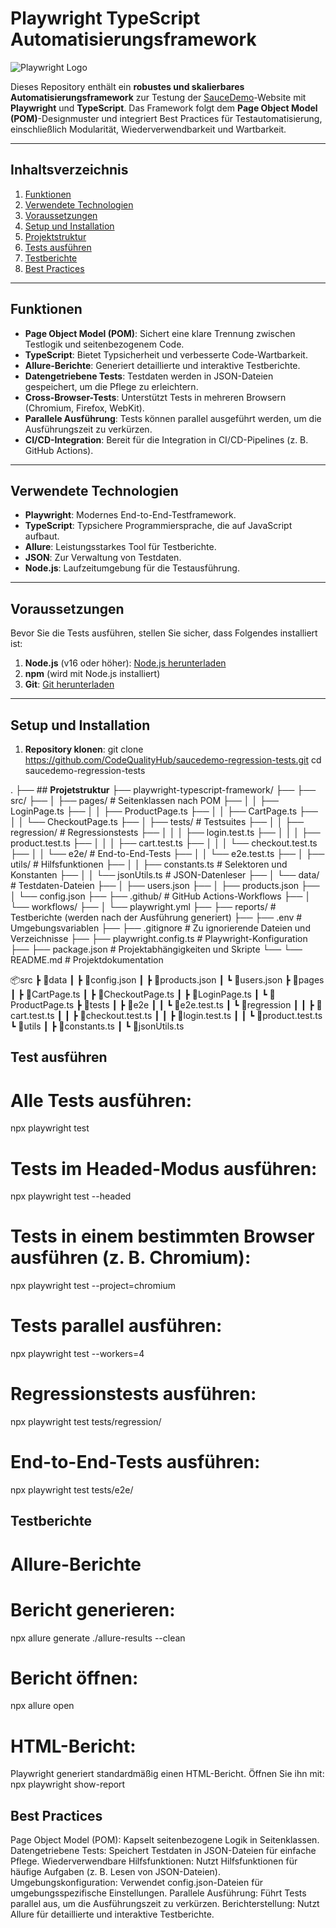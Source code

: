 # **Playwright TypeScript Automatisierungsframework**

![Playwright Logo](https://playwright.dev/img/playwright-logo.svg)

Dieses Repository enthält ein **robustes und skalierbares Automatisierungsframework** zur Testung der [SauceDemo](https://www.saucedemo.com/)-Website mit **Playwright** und **TypeScript**. Das Framework folgt dem **Page Object Model (POM)**-Designmuster und integriert Best Practices für Testautomatisierung, einschließlich Modularität, Wiederverwendbarkeit und Wartbarkeit.

---

## **Inhaltsverzeichnis**
1. [Funktionen](#funktionen)
2. [Verwendete Technologien](#verwendete-technologien)
3. [Voraussetzungen](#voraussetzungen)
4. [Setup und Installation](#setup-und-installation)
5. [Projektstruktur](#projektstruktur)
6. [Tests ausführen](#tests-ausführen)
7. [Testberichte](#testberichte)
8. [Best Practices](#best-practices)

---

## **Funktionen**
- **Page Object Model (POM)**: Sichert eine klare Trennung zwischen Testlogik und seitenbezogenem Code.
- **TypeScript**: Bietet Typsicherheit und verbesserte Code-Wartbarkeit.
- **Allure-Berichte**: Generiert detaillierte und interaktive Testberichte.
- **Datengetriebene Tests**: Testdaten werden in JSON-Dateien gespeichert, um die Pflege zu erleichtern.
- **Cross-Browser-Tests**: Unterstützt Tests in mehreren Browsern (Chromium, Firefox, WebKit).
- **Parallele Ausführung**: Tests können parallel ausgeführt werden, um die Ausführungszeit zu verkürzen.
- **CI/CD-Integration**: Bereit für die Integration in CI/CD-Pipelines (z. B. GitHub Actions).

---

## **Verwendete Technologien**
- **Playwright**: Modernes End-to-End-Testframework.
- **TypeScript**: Typsichere Programmiersprache, die auf JavaScript aufbaut.
- **Allure**: Leistungsstarkes Tool für Testberichte.
- **JSON**: Zur Verwaltung von Testdaten.
- **Node.js**: Laufzeitumgebung für die Testausführung.

---

## **Voraussetzungen**
Bevor Sie die Tests ausführen, stellen Sie sicher, dass Folgendes installiert ist:
1. **Node.js** (v16 oder höher): [Node.js herunterladen](https://nodejs.org/)
2. **npm** (wird mit Node.js installiert)
3. **Git**: [Git herunterladen](https://git-scm.com/)

---

## **Setup und Installation**
1. **Repository klonen**:
   git clone https://github.com/CodeQualityHub/saucedemo-regression-tests.git
   cd saucedemo-regression-tests
   
.
├── ## **Projetstruktur**
├── playwright-typescript-framework/
├── ├── src/
├── │   ├── pages/                  # Seitenklassen nach POM
├── │   │   ├── LoginPage.ts
├── │   │   ├── ProductPage.ts
├── │   │   ├── CartPage.ts
├── │   │   └── CheckoutPage.ts
├── │   ├── tests/                  # Testsuites
├── │   │   ├── regression/         # Regressionstests
├── │   │   │   ├── login.test.ts
├── │   │   │   ├── product.test.ts
├── │   │   │   ├── cart.test.ts
├── │   │   │   └── checkout.test.ts
├── │   │   └── e2e/                # End-to-End-Tests
├── │   │       └── e2e.test.ts
├── │   ├── utils/                  # Hilfsfunktionen
├── │   │   ├── constants.ts        # Selektoren und Konstanten
├── │   │   └── jsonUtils.ts        # JSON-Datenleser
├── │   └── data/                   # Testdaten-Dateien
├── │       ├── users.json
├── │       ├── products.json
├── │       └── config.json
├── ├── .github/                    # GitHub Actions-Workflows
├── │   └── workflows/
├── │       └── playwright.yml
├── ├── reports/                    # Testberichte (werden nach der Ausführung generiert)
├── ├── .env                        # Umgebungsvariablen
├── ├── .gitignore                  # Zu ignorierende Dateien und Verzeichnisse
├── ├── playwright.config.ts        # Playwright-Konfiguration
├── ├── package.json                # Projektabhängigkeiten und Skripte
└── └── README.md                   # Projektdokumentation

📦src
 ┣ 📂data
 ┃ ┣ 📜config.json
 ┃ ┣ 📜products.json
 ┃ ┗ 📜users.json
 ┣ 📂pages
 ┃ ┣ 📜CartPage.ts
 ┃ ┣ 📜CheckoutPage.ts
 ┃ ┣ 📜LoginPage.ts
 ┃ ┗ 📜ProductPage.ts
 ┣ 📂tests
 ┃ ┣ 📂e2e
 ┃ ┃ ┗ 📜e2e.test.ts
 ┃ ┗ 📂regression
 ┃ ┃ ┣ 📜cart.test.ts
 ┃ ┃ ┣ 📜checkout.test.ts
 ┃ ┃ ┣ 📜login.test.ts
 ┃ ┃ ┗ 📜product.test.ts
 ┗ 📂utils
 ┃ ┣ 📜constants.ts
 ┃ ┗ 📜jsonUtils.ts
 
## **Test ausführen**
# Alle Tests ausführen:
npx playwright test

# Tests im Headed-Modus ausführen:
npx playwright test --headed

# Tests in einem bestimmten Browser ausführen (z. B. Chromium):
npx playwright test --project=chromium

# Tests parallel ausführen:
npx playwright test --workers=4

# Regressionstests ausführen:
npx playwright test tests/regression/

# End-to-End-Tests ausführen:
npx playwright test tests/e2e/

## **Testberichte**
# Allure-Berichte

# Bericht generieren:
npx allure generate ./allure-results --clean

# Bericht öffnen:
npx allure open

# HTML-Bericht:
Playwright generiert standardmäßig einen HTML-Bericht. Öffnen Sie ihn mit:
npx playwright show-report

## **Best Practices**
Page Object Model (POM): Kapselt seitenbezogene Logik in Seitenklassen.
Datengetriebene Tests: Speichert Testdaten in JSON-Dateien für einfache Pflege.
Wiederverwendbare Hilfsfunktionen: Nutzt Hilfsfunktionen für häufige Aufgaben (z. B. Lesen von JSON-Dateien).
Umgebungskonfiguration: Verwendet config.json-Dateien für umgebungsspezifische Einstellungen.
Parallele Ausführung: Führt Tests parallel aus, um die Ausführungszeit zu verkürzen.
Berichterstellung: Nutzt Allure für detaillierte und interaktive Testberichte.
